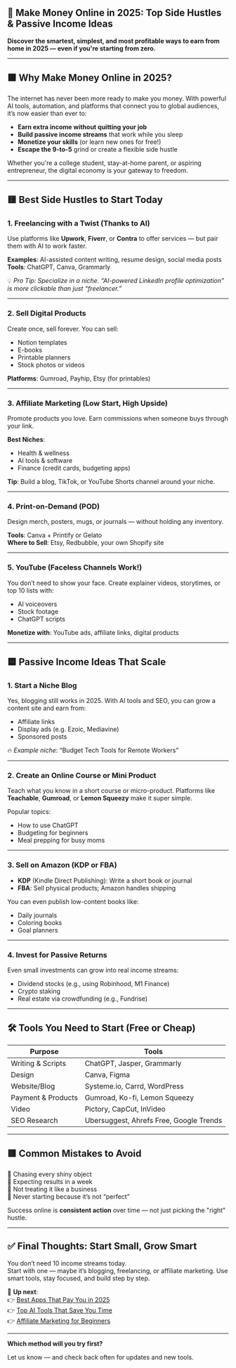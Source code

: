 ## 💼 Make Money Online in 2025: Top Side Hustles & Passive Income Ideas

**Discover the smartest, simplest, and most profitable ways to earn from home in 2025 — even if you're starting from zero.**

---

## 🟩 Why Make Money Online in 2025?

The internet has never been more ready to make you money. With powerful AI tools, automation, and platforms that connect you to global audiences, it’s now easier than ever to:

- **Earn extra income without quitting your job**
- **Build passive income streams** that work while you sleep
- **Monetize your skills** (or learn new ones for free!)
- **Escape the 9-to-5** grind or create a flexible side hustle

Whether you're a college student, stay-at-home parent, or aspiring entrepreneur, the digital economy is your gateway to freedom.

---

## 🟨 Best Side Hustles to Start Today

### 1. Freelancing with a Twist (Thanks to AI)

Use platforms like **Upwork**, **Fiverr**, or **Contra** to offer services — but pair them with AI to work faster.

**Examples**: AI-assisted content writing, resume design, social media posts  
**Tools**: ChatGPT, Canva, Grammarly

💡 *Pro Tip: Specialize in a niche. “AI-powered LinkedIn profile optimization” is more clickable than just “freelancer.”*

---

### 2. Sell Digital Products

Create once, sell forever. You can sell:

- Notion templates  
- E-books  
- Printable planners  
- Stock photos or videos

**Platforms**: Gumroad, Payhip, Etsy (for printables)

---

### 3. Affiliate Marketing (Low Start, High Upside)

Promote products you love. Earn commissions when someone buys through your link.

**Best Niches**:  
- Health & wellness  
- AI tools & software  
- Finance (credit cards, budgeting apps)

**Tip**: Build a blog, TikTok, or YouTube Shorts channel around your niche.

---

### 4. Print-on-Demand (POD)

Design merch, posters, mugs, or journals — without holding any inventory.

**Tools**: Canva + Printify or Gelato  
**Where to Sell**: Etsy, Redbubble, your own Shopify site

---

### 5. YouTube (Faceless Channels Work!)

You don’t need to show your face. Create explainer videos, storytimes, or top 10 lists with:

- AI voiceovers  
- Stock footage  
- ChatGPT scripts

**Monetize with**: YouTube ads, affiliate links, digital products

---

## 🟦 Passive Income Ideas That Scale

### 1. Start a Niche Blog

Yes, blogging still works in 2025. With AI tools and SEO, you can grow a content site and earn from:

- Affiliate links  
- Display ads (e.g. Ezoic, Mediavine)  
- Sponsored posts

🔥 *Example niche*: “Budget Tech Tools for Remote Workers”

---

### 2. Create an Online Course or Mini Product

Teach what you know in a short course or micro-product. Platforms like **Teachable**, **Gumroad**, or **Lemon Squeezy** make it super simple.

Popular topics:

- How to use ChatGPT  
- Budgeting for beginners  
- Meal prepping for busy moms

---

### 3. Sell on Amazon (KDP or FBA)

- **KDP** (Kindle Direct Publishing): Write a short book or journal  
- **FBA**: Sell physical products; Amazon handles shipping

You can even publish low-content books like:

- Daily journals  
- Coloring books  
- Goal planners

---

### 4. Invest for Passive Returns

Even small investments can grow into real income streams:

- Dividend stocks (e.g., using Robinhood, M1 Finance)  
- Crypto staking  
- Real estate via crowdfunding (e.g., Fundrise)

---

## 🛠️ Tools You Need to Start (Free or Cheap)

| Purpose            | Tools                                  |
|--------------------|----------------------------------------|
| Writing & Scripts  | ChatGPT, Jasper, Grammarly             |
| Design             | Canva, Figma                           |
| Website/Blog       | Systeme.io, Carrd, WordPress           |
| Payment & Products | Gumroad, Ko-fi, Lemon Squeezy          |
| Video              | Pictory, CapCut, InVideo               |
| SEO Research       | Ubersuggest, Ahrefs Free, Google Trends|

---

## 🟥 Common Mistakes to Avoid

🚫 Chasing every shiny object  
🚫 Expecting results in a week  
🚫 Not treating it like a business  
🚫 Never starting because it’s not “perfect”

Success online is **consistent action** over time — not just picking the "right" hustle.

---

## ✅ Final Thoughts: Start Small, Grow Smart

You don’t need 10 income streams today.  
Start with one — maybe it’s blogging, freelancing, or affiliate marketing. Use smart tools, stay focused, and build step by step.

📌 **Up next**:  
👉 [Best Apps That Pay You in 2025](#)  
👉 [Top AI Tools That Save You Time](#)  
👉 [Affiliate Marketing for Beginners](#)

---

**Which method will you try first?**

Let us know — and check back often for updates and new tools.
